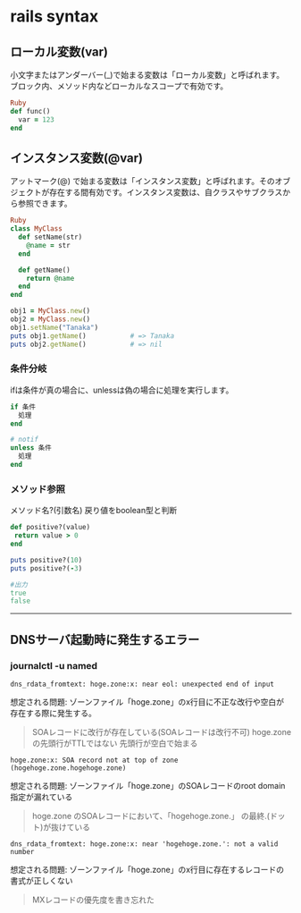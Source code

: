 
# rails syntax 

## ローカル変数(var)
小文字またはアンダーバー(_)で始まる変数は「ローカル変数」と呼ばれます。ブロック内、メソッド内などローカルなスコープで有効です。

```ruby
Ruby
def func()
  var = 123
end
```

## インスタンス変数(@var)
アットマーク(@) で始まる変数は「インスタンス変数」と呼ばれます。そのオブジェクトが存在する間有効です。インスタンス変数は、自クラスやサブクラスから参照できます。

```ruby
Ruby
class MyClass
  def setName(str)
    @name = str
  end

  def getName()
    return @name
  end
end

obj1 = MyClass.new()
obj2 = MyClass.new()
obj1.setName("Tanaka")
puts obj1.getName()           # => Tanaka
puts obj2.getName()           # => nil
```

### 条件分岐
ifは条件が真の場合に、unlessは偽の場合に処理を実行します。
```ruby
if 条件
  処理
end

# notif
unless 条件
  処理
end
```

### メソッド参照
メソッド名?(引数名)
 戻り値をboolean型と判断
```ruby
def positive?(value)
 return value > 0
end

puts positive?(10)
puts positive?(-3)

#出力
true
false
```

 
---

## DNSサーバ起動時に発生するエラー

### journalctl -u named

```
dns_rdata_fromtext: hoge.zone:x: near eol: unexpected end of input
```

想定される問題: ゾーンファイル「hoge.zone」のx行目に不正な改行や空白が存在する際に発生する。

> SOAレコードに改行が存在している(SOAレコードは改行不可)
> hoge.zone の先頭行がTTLではない
> 先頭行が空白で始まる


```
hoge.zone:x: SOA record not at top of zone (hogehoge.zone.hogehoge.zone)
```

想定される問題: ゾーンファイル「hoge.zone」のSOAレコードのroot domain指定が漏れている

> hoge.zone のSOAレコードにおいて、「hogehoge.zone.」 の最終.(ドット)が抜けている

```
dns_rdata_fromtext: hoge.zone:x: near 'hogehoge.zone.': not a valid number
```

想定される問題: ゾーンファイル「hoge.zone」のx行目に存在するレコードの書式が正しくない

> MXレコードの優先度を書き忘れた

